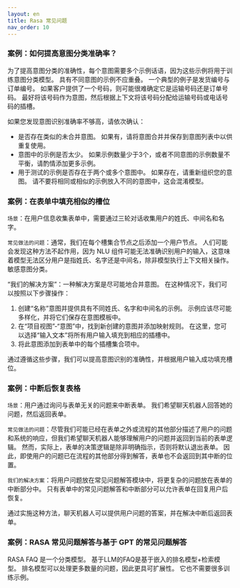 ```yaml
---
layout: en
title: Rasa 常见问题
nav_order: 10
---
```

### 案例：如何提高意图分类准确率？
为了提高意图分类的准确性，每个意图需要多个示例话语，因为这些示例将用于训练意图分类模型。 具有不同意图的示例不应重叠。 一个典型的例子是发货编号与订单编号。 如果客户提供了一个号码，则可能很难确定它是运输号码还是订单号码。 最好将该号码作为意图，然后根据上下文将该号码分配给运输号码或电话号码的插槽。

如果您发现意图识别准确率不够高，请依次确认：
* 是否存在类似的未合并意图。 如果有，请将意图合并并保存到意图列表中以供重复使用。
* 意图中的示例是否太少。 如果示例数量少于3个，或者不同意图的示例数量不平衡，请酌情添加更多示例。
* 用于测试的示例是否存在于两个或多个意图中。 如果存在，请重新组织您的意图。 请不要将相同或相似的示例放入不同的意图中，这会混淆模型。

### 案例：在表单中填充相似的槽位
`场景`：在用户信息收集表单中，需要通过三轮对话收集用户的姓氏、中间名和名字。

`常见做法的问题`：通常，我们在每个槽集合节点之后添加一个用户节点。 人们可能会发现这种方法不起作用，因为 NLU 组件可能无法准确识别用户的输入，这意味着模型无法区分用户是指姓氏、名字还是中间名，除非模型执行上下文相关操作。 敏感意图分类。 

“我们的解决方案”：一种解决方案是尽可能地合并意图。 在这种情况下，我们可以按照以下步骤操作：
1. 创建“名称”意图并提供具有不同姓氏、名字和中间名的示例。 示例应该尽可能多样化，并将它们保存在意图模板中。
2. 在“项目视图”-“意图”中，找到新创建的意图并添加映射规则。 在这里，您可以选择“输入文本”将所有用户输入填充到相应的插槽中。
3. 将此意图添加到表单中的每个插槽集合项中。

通过遵循这些步骤，我们可以提高意图识别的准确性，并根据用户输入成功填充槽位。

### 案例：中断后恢复表格
`场景`：用户通过询问与表单无关的问题来中断表单。 我们希望聊天机器人回答她的问题，然后返回表单。

`常见做法的问题`：尽管我们可能已经在表单之外或流程的其他部分描述了用户的问题和系统的响应，但我们希望聊天机器人能够理解用户的问题并返回到当前的表单逻辑。 然而，实际上，表单的决策逻辑是除非明确指示，否则将默认退出表单。 因此，即使用户的问题已在流程的其他部分得到解答，表单也不会返回到其中断的位置。

`我们的解决方案`：将用户问题放在常见问题解答模块中，将更复杂的问题放在表单的中断部分中。 只有表单中的常见问题解答和中断部分可以允许表单在回复用户后恢复。

通过实施这种方法，聊天机器人可以提供用户问题的答案，并在解决中断后返回表单。

### 案例：RASA 常见问题解答与基于 GPT 的常见问题解答
RASA FAQ 是一个分类模型。 基于LLM的FAQ是基于嵌入的排名模型+检索模型。 排名模型可以处理更多数量的问题，因此更具可扩展性。 它也不需要很多训练示例。 




